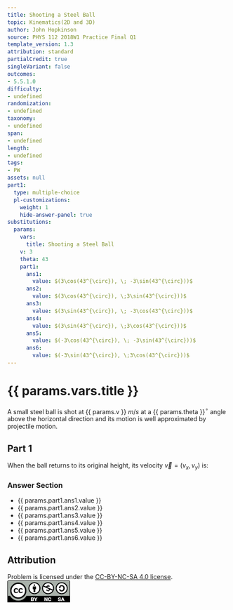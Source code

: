 ```yaml
---
title: Shooting a Steel Ball
topic: Kinematics(2D and 3D)
author: John Hopkinson
source: PHYS 112 2018W1 Practice Final Q1
template_version: 1.3
attribution: standard
partialCredit: true
singleVariant: false
outcomes:
- 5.5.1.0
difficulty:
- undefined
randomization:
- undefined
taxonomy:
- undefined
span:
- undefined
length:
- undefined
tags:
- PW
assets: null
part1:
  type: multiple-choice
  pl-customizations:
    weight: 1
    hide-answer-panel: true
substitutions:
  params:
    vars:
      title: Shooting a Steel Ball
    v: 3
    theta: 43
    part1:
      ans1:
        value: $(3\cos(43^{\circ}), \; -3\sin(43^{\circ}))$
      ans2:
        value: $(3\cos(43^{\circ}), \;3\sin(43^{\circ}))$
      ans3:
        value: $(3\sin(43^{\circ}), \; -3\cos(43^{\circ}))$
      ans4:
        value: $(3\sin(43^{\circ}), \;3\cos(43^{\circ}))$
      ans5:
        value: $(-3\cos(43^{\circ}), \; -3\sin(43^{\circ}))$
      ans6:
        value: $(-3\sin(43^{\circ}), \;3\cos(43^{\circ}))$
---
```

# {{ params.vars.title }}
A small steel ball is shot at {{ params.v }} $m/s$ at a {{ params.theta }}$^{\circ}$ angle above the horizontal direction and its motion is well approximated by projectile motion.

## Part 1

When the ball returns to its original height, its velocity $\overrightarrow{v} = (v_x, v_y)$ is:

### Answer Section

- {{ params.part1.ans1.value }}
- {{ params.part1.ans2.value }}
- {{ params.part1.ans3.value }}
- {{ params.part1.ans4.value }}
- {{ params.part1.ans5.value }}
- {{ params.part1.ans6.value }}

## Attribution

Problem is licensed under the [CC-BY-NC-SA 4.0 license](https://creativecommons.org/licenses/by-nc-sa/4.0/).<br> ![The Creative Commons 4.0 license requiring attribution-BY, non-commercial-NC, and share-alike-SA license.](https://raw.githubusercontent.com/firasm/bits/master/by-nc-sa.png)